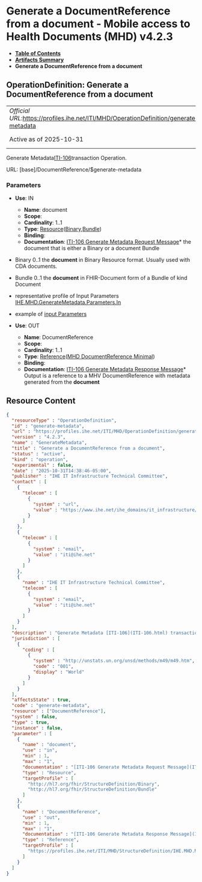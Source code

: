 # Generate a DocumentReference from a document - Mobile access to Health Documents (MHD) v4.2.3

* [**Table of Contents**](toc.md)
* [**Artifacts Summary**](artifacts.md)
* **Generate a DocumentReference from a document**

## OperationDefinition: Generate a DocumentReference from a document 

| | |
| :--- | :--- |
| *Official URL*:https://profiles.ihe.net/ITI/MHD/OperationDefinition/generate-metadata | *Version*:4.2.3 |
| Active as of 2025-10-31 | *Computable Name*:GenerateMetadata |

 
Generate Metadata[ITI-106](ITI-106.md)transaction Operation. 

URL: [base]/DocumentReference/$generate-metadata

### Parameters

* **Use**: IN
  * **Name**: document
  * **Scope**: 
  * **Cardinality**: 1..1
  * **Type**: [Resource](http://hl7.org/fhir/R4/resource.html)([Binary](http://hl7.org/fhir/R4/binary.html),[Bundle](http://hl7.org/fhir/R4/bundle.html))
  * **Binding**: 
  * **Documentation**: [ITI-106 Generate Metadata Request Message](ITI-106.md#2310641-generate-metadata-request-message)* the document that is either a Binary or a document Bundle 
* Binary 0..1 the **document** in Binary Resource format. Usually used with CDA documents.
* Bundle 0..1 the **document** in FHIR-Document form of a Bundle of kind Document
 
* representative profile of Input Parameters [IHE.MHD.GenerateMetadata.Parameters.In](StructureDefinition-IHE.MHD.GenerateMetadata.Parameters.In.md)
* example of [input Parameters](StructureDefinition-IHE.MHD.GenerateMetadata.Parameters.In-examples.md)

* **Use**: OUT
  * **Name**: DocumentReference
  * **Scope**: 
  * **Cardinality**: 1..1
  * **Type**: [Reference](http://hl7.org/fhir/R4/references.html#Reference)([MHD DocumentReference Minimal](StructureDefinition-IHE.MHD.Minimal.DocumentReference.md))
  * **Binding**: 
  * **Documentation**: [ITI-106 Generate Metadata Response Message](ITI-106.md#2310642-generate-metadata-response-message)* Output is a reference to a MHV DocumentReference with metadata generated from the **document**




## Resource Content

```json
{
  "resourceType" : "OperationDefinition",
  "id" : "generate-metadata",
  "url" : "https://profiles.ihe.net/ITI/MHD/OperationDefinition/generate-metadata",
  "version" : "4.2.3",
  "name" : "GenerateMetadata",
  "title" : "Generate a DocumentReference from a document",
  "status" : "active",
  "kind" : "operation",
  "experimental" : false,
  "date" : "2025-10-31T14:38:46-05:00",
  "publisher" : "IHE IT Infrastructure Technical Committee",
  "contact" : [
    {
      "telecom" : [
        {
          "system" : "url",
          "value" : "https://www.ihe.net/ihe_domains/it_infrastructure/"
        }
      ]
    },
    {
      "telecom" : [
        {
          "system" : "email",
          "value" : "iti@ihe.net"
        }
      ]
    },
    {
      "name" : "IHE IT Infrastructure Technical Committee",
      "telecom" : [
        {
          "system" : "email",
          "value" : "iti@ihe.net"
        }
      ]
    }
  ],
  "description" : "Generate Metadata [ITI-106](ITI-106.html) transaction Operation.",
  "jurisdiction" : [
    {
      "coding" : [
        {
          "system" : "http://unstats.un.org/unsd/methods/m49/m49.htm",
          "code" : "001",
          "display" : "World"
        }
      ]
    }
  ],
  "affectsState" : true,
  "code" : "generate-metadata",
  "resource" : ["DocumentReference"],
  "system" : false,
  "type" : true,
  "instance" : false,
  "parameter" : [
    {
      "name" : "document",
      "use" : "in",
      "min" : 1,
      "max" : "1",
      "documentation" : "[ITI-106 Generate Metadata Request Message](ITI-106.html#2310641-generate-metadata-request-message)\n- the document that is either a Binary or a document Bundle\n  - Binary 0..1 the *document* in Binary Resource format. Usually used with CDA documents.\n  - Bundle 0..1 the *document* in FHIR-Document form of a Bundle of kind Document\n- representative profile of Input Parameters [IHE.MHD.GenerateMetadata.Parameters.In](StructureDefinition-IHE.MHD.GenerateMetadata.Parameters.In.html)\n- example of [input Parameters](StructureDefinition-IHE.MHD.GenerateMetadata.Parameters.In-examples.html)",
      "type" : "Resource",
      "targetProfile" : [
        "http://hl7.org/fhir/StructureDefinition/Binary",
        "http://hl7.org/fhir/StructureDefinition/Bundle"
      ]
    },
    {
      "name" : "DocumentReference",
      "use" : "out",
      "min" : 1,
      "max" : "1",
      "documentation" : "[ITI-106 Generate Metadata Response Message](ITI-106.html#2310642-generate-metadata-response-message)\n- Output is a reference to a MHV DocumentReference with metadata generated from the *document*",
      "type" : "Reference",
      "targetProfile" : [
        "https://profiles.ihe.net/ITI/MHD/StructureDefinition/IHE.MHD.Minimal.DocumentReference"
      ]
    }
  ]
}

```
